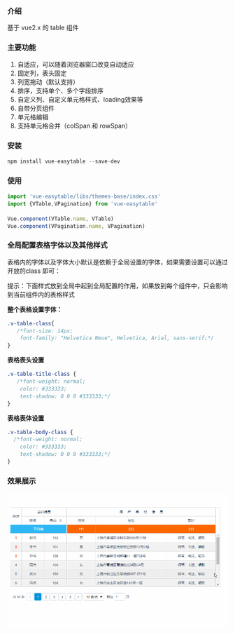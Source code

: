 
### 介绍
基于 vue2.x 的 table 组件


### 主要功能
1. 自适应，可以随着浏览器窗口改变自动适应
2. 固定列，表头固定
3. 列宽拖动（默认支持）
4. 排序，支持单个、多个字段排序
5. 自定义列、自定义单元格样式、loading效果等
6. 自带分页组件
7. 单元格编辑
8. 支持单元格合并（colSpan 和 rowSpan）


### 安装

```javascript
npm install vue-easytable --save-dev
```

### 使用


```javascript
import 'vue-easytable/libs/themes-base/index.css'
import {VTable,VPagination} from 'vue-easytable'

Vue.component(VTable.name, VTable)
Vue.component(VPagination.name, VPagination)
```

### 全局配置表格字体以及其他样式

表格内的字体以及字体大小默认是依赖于全局设置的字体，如果需要设置可以通过开放的class 即可：

提示：下面样式放到全局中起到全局配置的作用，如果放到每个组件中，只会影响到当前组件内的表格样式

**整个表格设置字体：**
```css
.v-table-class{
   /*font-size: 14px;
    font-family: "Helvetica Neue", Helvetica, Arial, sans-serif;*/
}
```

**表格表头设置**
```css
.v-table-title-class {
   /*font-weight: normal;
    color: #333333;
    text-shadow: 0 0 0 #333333;*/
}
```

**表格表体设置**
```css
.v-table-body-class {
  /*font-weight: normal;
    color: #333333;
    text-shadow: 0 0 0 #333333;*/
}
```

### 效果展示
![vue-easytable](../images/vue-easytable.gif)






